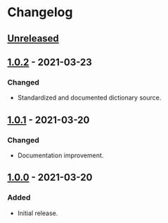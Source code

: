 # Changelog

## [Unreleased]

## [1.0.2] - 2021-03-23

### Changed

-   Standardized and documented dictionary source.

## [1.0.1] - 2021-03-20

### Changed

-   Documentation improvement.

## [1.0.0] - 2021-03-20

### Added

-   Initial release.

[unreleased]: https://github.com/mathandpencil/layered-settings/compare/v1.0.1..HEAD
[1.0.2]: https://github.com/mathandpencil/layered-settings/releases/tag/v1.0.2
[1.0.1]: https://github.com/mathandpencil/layered-settings/releases/tag/v1.0.1
[1.0.0]: https://github.com/mathandpencil/layered-settings/releases/tag/v1.0.0
